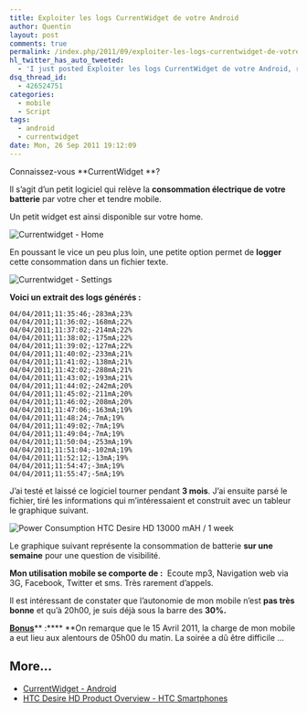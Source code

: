 ```yaml
---
title: Exploiter les logs CurrentWidget de votre Android
author: Quentin
layout: post
comments: true
permalink: /index.php/2011/09/exploiter-les-logs-currentwidget-de-votre-android/
hl_twitter_has_auto_tweeted:
  - 'I just posted Exploiter les logs CurrentWidget de votre Android, read it here: http://blog.quent.in/?p=245'
dsq_thread_id:
  - 426524751
categories:
  - mobile
  - Script
tags:
  - android
  - currentwidget
date: Mon, 26 Sep 2011 19:12:09
---
```

Connaissez-vous **CurrentWidget **?

Il s&rsquo;agit d&rsquo;un petit logiciel qui relève la **consommation électrique de votre batterie** par votre cher et tendre mobile.

Un petit widget est ainsi disponible sur votre home.

![Currentwidget - Home](/assets/wp-content/uploads/2011/09/currentwidget-031-1-168x300.jpg)

En poussant le vice un peu plus loin, une petite option permet de **logger** cette consommation dans un fichier texte.

![Currentwidget - Settings](/assets/wp-content/uploads/2011/09/currentwidget-031-2-180x300.jpg)

**Voici un extrait des logs générés :**

```plain
04/04/2011;11:35:46;-283mA;23%
04/04/2011;11:36:02;-168mA;22%
04/04/2011;11:37:02;-214mA;22%
04/04/2011;11:38:02;-175mA;22%
04/04/2011;11:39:02;-127mA;22%
04/04/2011;11:40:02;-233mA;21%
04/04/2011;11:41:02;-138mA;21%
04/04/2011;11:42:02;-288mA;21%
04/04/2011;11:43:02;-193mA;21%
04/04/2011;11:44:02;-242mA;20%
04/04/2011;11:45:02;-211mA;20%
04/04/2011;11:46:02;-208mA;20%
04/04/2011;11:47:06;-163mA;19%
04/04/2011;11:48:24;-7mA;19%
04/04/2011;11:49:02;-7mA;19%
04/04/2011;11:49:04;-7mA;19%
04/04/2011;11:50:04;-253mA;19%
04/04/2011;11:51:04;-102mA;19%
04/04/2011;11:52:12;-13mA;19%
04/04/2011;11:54:47;-3mA;19%
04/04/2011;11:55:47;-5mA;19%
```

J&rsquo;ai testé et laissé ce logiciel tourner pendant **3 mois**. J&rsquo;ai ensuite parsé le fichier, tiré les informations qui m&rsquo;intéressaient et construit avec un tableur le graphique suivant.

![Power Consumption HTC Desire HD 13000 mAH / 1 week](/assets/wp-content/uploads/2011/09/Power-Consumption-HTC-Desire-HD-13000-mAH.png)

Le graphique suivant représente la consommation de batterie **sur une semaine** pour une question de visibilité.

**Mon utilisation mobile se comporte de :**  Ecoute mp3, Navigation web via 3G, Facebook, Twitter et sms. Très rarement d&rsquo;appels.

Il est intéressant de constater que l&rsquo;autonomie de mon mobile n&rsquo;est **pas très bonne** et qu&rsquo;à 20h00, je suis déjà sous la barre des **30%.**

<span style="text-decoration: underline;"><strong>Bonus</strong></span>** :**** **On remarque que le 15 Avril 2011, la charge de mon mobile a eut lieu aux alentours de 05h00 du matin. La soirée a dû être difficile &#8230;

## More...

*   <a href="http://www.androidzoom.com/android_applications/tools/currentwidget_jsij.html" title="CurrentWidget - Android" rel="nofollow">CurrentWidget - Android</a>
*   <a href="http://www.htc.com/www/product/desirehd/overview.html" title="HTC Desire HD Product Overview - HTC Smartphones" rel="nofollow">HTC Desire HD Product Overview - HTC Smartphones</a>